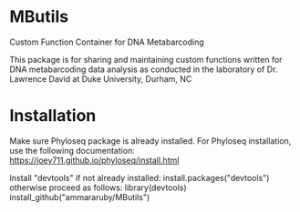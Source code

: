 # MButils
Custom Function Container for DNA Metabarcoding

This package is for sharing and maintaining custom functions written for DNA metabarcoding data analysis
as conducted in the laboratory of Dr. Lawrence David at Duke University, Durham, NC

# Installation
Make sure Phyloseq package is already installed. For Phyloseq installation, use the following documentation:
  https://joey711.github.io/phyloseq/install.html

Install "devtools" if not already installed:
  install.packages("devtools")
otherwise proceed as follows:
  library(devtools)
  install_github("ammararuby/MButils")
